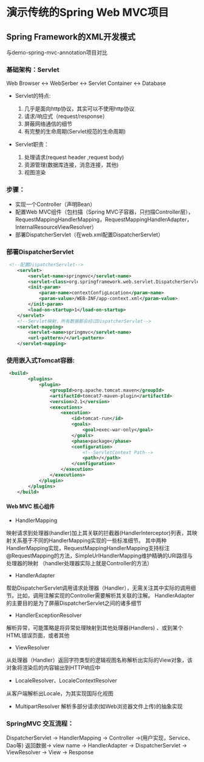 # 演示传统的Spring Web MVC项目

## Spring Framework的XML开发模式

与demo-spring-mvc-annotation项目对比


### 基础架构：Servlet
Web Browser <-> WebSerber <-> Servlet Container <-> Database

- Servlet的特点:
	1. 几乎是面向http协议，其实可以不使用http协议
	2. 请求/响应式（request/response）
	3. 屏蔽网络通信的细节
	4. 有完整的生命周期(Servlet规范的生命周期)

- Servlet职责：
	1. 处理请求(request header ,request body)
	2. 资源管理(数据库连接，消息连接，其他)
	3. 视图渲染


### 步骤：
- 实现一个Controller（声明Bean）
- 配置Web MVC组件（包扫描（Spring MVC子容器，只扫描Controller层），RequestMappingHandlerMapping，RequestMappingHandlerAdapter，InternalResourceViewResolver）
- 部署DispatcherServlet（在web.xml配置DispatcherServlet）


### 部署DispatcherServlet

```xml
 <!--配置DispatcherServlet-->
    <servlet>
        <servlet-name>springmvc</servlet-name>
        <servlet-class>org.springframework.web.servlet.DispatcherServlet</servlet-class>
        <init-param>
            <param-name>contextConfigLocation</param-name>
            <param-value>/WEB-INF/app-context.xml</param-value>
        </init-param>
        <load-on-startup>1</load-on-startup>
    </servlet>
    <!--Servlet映射，所有数据都会经过DispatcherServlet-->
    <servlet-mapping>
        <servlet-name>springmvc</servlet-name>
        <url-pattern>/</url-pattern>
    </servlet-mapping>
```




### 使用嵌入式Tomcat容器:

```xml
 <build>
        <plugins>
            <plugin>
                <groupId>org.apache.tomcat.maven</groupId>
                <artifactId>tomcat7-maven-plugin</artifactId>
                <version>2.1</version>
                <executions>
                    <execution>
                        <id>tomcat-run</id>
                        <goals>
                            <goal>exec-war-only</goal>
                        </goals>
                        <phase>package</phase>
                        <configuration>
                            <!--ServletContext Path-->
                            <path>/</path>
                        </configuration>
                    </execution>
                </executions>
            </plugin>
        </plugins>
    </build>
```



#### Web MVC 核心组件

- HandlerMapping

映射请求到处理器(handler)加上其关联的拦截器(HandlerInterceptor)列表，其映射关系基于不同的HandlerMapping实现的一些标准细节。
其中两种HandlerMapping实现，RequestMappingHandlerMapping支持标注@RequestMapping的方法，SimpleUrlHandlerMapping维护精确的URI路径与处理器的映射
（handler处理器实际上就是Controller的方法）

- HandlerAdapter

帮助DispatcherServlet调用请求处理器（Handler），无需关注其中实际的调用细节。比如，调用注解实现的Controller需要解析其关联的注解。
HandlerAdapter的主要目的是为了屏蔽DispatcherServlet之间的诸多细节

- HandlerExceptionResolver

解析异常，可能策略是将异常处理映射到其他处理器(Handlers) 、或到某个HTML错误页面，或者其他

- ViewResolver

从处理器（Handler）返回字符类型的逻辑视图名称解析出实际的View对象，该对象将渲染后的内容输出到HTTP响应中

- LocaleResolver、LocaleContextResolver 

从客户端解析出Locale，为其实现国际化视图

- MultipartResolver 
解析多部分请求(如Web浏览器文件上传)的抽象实现


### SpringMVC 交互流程：

DispatcherServlet -> HandlerMapping -> Controller ->(用户实现，Service、Dao等) 返回数据-> view name ->
HandlerAdapter -> DispatcherServlet -> ViewResolver -> View -> Response


